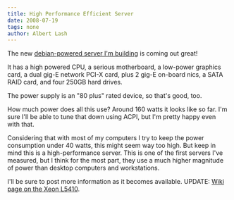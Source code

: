 ```yaml
---
title: High Performance Efficient Server
date: 2008-07-19
tags: none
author: Albert Lash
---
```

The new <a href="http://www.my-tech-deals.com/blog/2008/07/14/new-server/">debian-powered server I'm building</a> is coming out great!

It has a high powered CPU, a serious motherboard, a low-power graphics card, a dual gig-E network PCI-X card, plus 2 gig-E on-board nics, a SATA RAID card, and four 250GB hard drives.

The power supply is an "80 plus" rated device, so that's good, too.

How much power does all this use? Around 160 watts it looks like so far. I'm sure I'll be able to tune that down using ACPI, but I'm pretty happy even with that.

Considering that with most of my computers I try to keep the power consumption under 40 watts, this might seem way too high. But keep in mind this is a high-performance server. This is one of the first servers I've measured, but I think for the most part, they use a much higher magnitude of power than desktop computers and workstations.

I'll be sure to post more information as it becomes available. UPDATE: <a href="http://www.docunext.com/wiki/Intel_Xeon_L5410">Wiki page on the Xeon L5410</a>.

